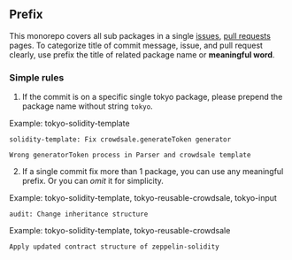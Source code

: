 ## Prefix

This monorepo covers all sub packages in a single [issues](https://github.com/Onther-Tech/tokyo/issues), [pull requests](https://github.com/Onther-Tech/tokyo/pulls) pages. To categorize title of commit message, issue, and pull request clearly, use prefix the title of related package name or __meaningful word__.


### Simple rules

1. If the commit is on a specific single tokyo package, please prepend the package name without string `tokyo`.


Example: tokyo-solidity-template
```
solidity-template: Fix crowdsale.generateToken generator

Wrong generatorToken process in Parser and crowdsale template
```
   
   
2. If a single commit fix more than 1 package, you can use any meaningful prefix. Or you can *omit* it for simplicity.

Example: tokyo-solidity-template, tokyo-reusable-crowdsale, tokyo-input
```
audit: Change inheritance structure
```

Example: tokyo-solidity-template, tokyo-reusable-crowdsale
```
Apply updated contract structure of zeppelin-solidity
```
